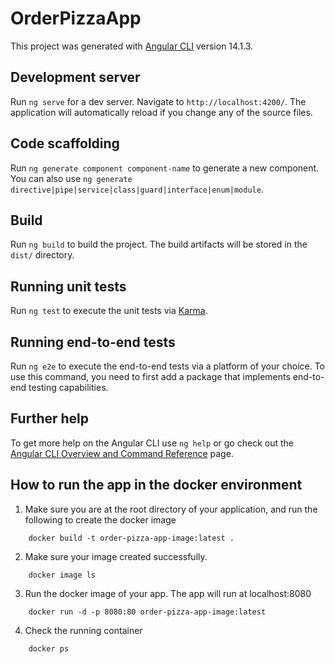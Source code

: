 # OrderPizzaApp

This project was generated with [Angular CLI](https://github.com/angular/angular-cli) version 14.1.3.

## Development server

Run `ng serve` for a dev server. Navigate to `http://localhost:4200/`. The application will automatically reload if you change any of the source files.

## Code scaffolding

Run `ng generate component component-name` to generate a new component. You can also use `ng generate directive|pipe|service|class|guard|interface|enum|module`.

## Build

Run `ng build` to build the project. The build artifacts will be stored in the `dist/` directory.

## Running unit tests

Run `ng test` to execute the unit tests via [Karma](https://karma-runner.github.io).

## Running end-to-end tests

Run `ng e2e` to execute the end-to-end tests via a platform of your choice. To use this command, you need to first add a package that implements end-to-end testing capabilities.

## Further help

To get more help on the Angular CLI use `ng help` or go check out the [Angular CLI Overview and Command Reference](https://angular.io/cli) page.


## How to run the app in the docker environment
1. Make sure you are at the root directory of your application, and run the following to create the docker image
```
    docker build -t order-pizza-app-image:latest .
```

2. Make sure your image created successfully.
```
    docker image ls
```

3. Run the docker image of your app. The app will run at localhost:8080
```
    docker run -d -p 8080:80 order-pizza-app-image:latest
```

4. Check the running container
```
    docker ps
```
